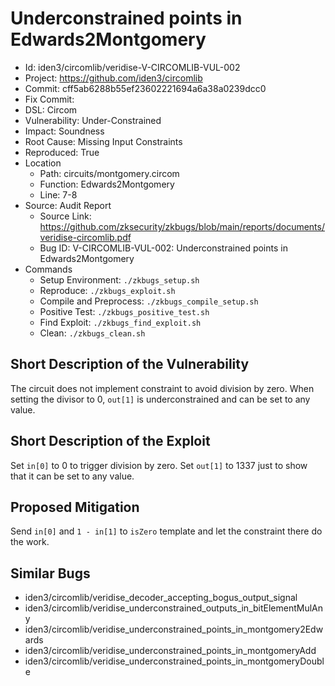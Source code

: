 # Underconstrained points in Edwards2Montgomery

* Id: iden3/circomlib/veridise-V-CIRCOMLIB-VUL-002
* Project: https://github.com/iden3/circomlib
* Commit: cff5ab6288b55ef23602221694a6a38a0239dcc0
* Fix Commit: 
* DSL: Circom
* Vulnerability: Under-Constrained
* Impact: Soundness
* Root Cause: Missing Input Constraints
* Reproduced: True
* Location
  - Path: circuits/montgomery.circom
  - Function: Edwards2Montgomery
  - Line: 7-8
* Source: Audit Report
  - Source Link: https://github.com/zksecurity/zkbugs/blob/main/reports/documents/veridise-circomlib.pdf
  - Bug ID: V-CIRCOMLIB-VUL-002: Underconstrained points in Edwards2Montgomery
* Commands
  - Setup Environment: `./zkbugs_setup.sh`
  - Reproduce: `./zkbugs_exploit.sh`
  - Compile and Preprocess: `./zkbugs_compile_setup.sh`
  - Positive Test: `./zkbugs_positive_test.sh`
  - Find Exploit: `./zkbugs_find_exploit.sh`
  - Clean: `./zkbugs_clean.sh`

## Short Description of the Vulnerability

The circuit does not implement constraint to avoid division by zero. When setting the divisor to 0, `out[1]` is underconstrained and can be set to any value.

## Short Description of the Exploit

Set `in[0]` to 0 to trigger division by zero. Set `out[1]` to 1337 just to show that it can be set to any value.

## Proposed Mitigation

Send `in[0]` and `1 - in[1]` to `isZero` template and let the constraint there do the work.

## Similar Bugs

* iden3/circomlib/veridise_decoder_accepting_bogus_output_signal
* iden3/circomlib/veridise_underconstrained_outputs_in_bitElementMulAny
* iden3/circomlib/veridise_underconstrained_points_in_montgomery2Edwards
* iden3/circomlib/veridise_underconstrained_points_in_montgomeryAdd
* iden3/circomlib/veridise_underconstrained_points_in_montgomeryDouble
